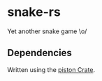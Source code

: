 # snake-rs

Yet another snake game \o/

## Dependencies
Written using the [piston Crate](https://github.com/PistonDevelopers/piston).
